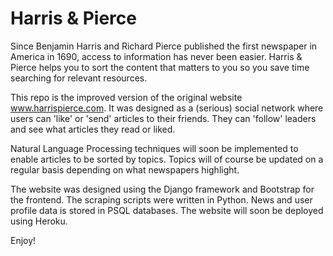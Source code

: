 # Harris & Pierce

Since Benjamin Harris and Richard Pierce published the first newspaper in America in 1690, access to information has
never been easier. Harris & Pierce helps you to sort the content that matters to you so you save time searching for
relevant resources.

This repo is the improved version of the original website www.harrispierce.com. It was designed as a (serious) social
network where users can 'like' or 'send' articles to their friends. They can 'follow' leaders and see what articles
they read or liked.

Natural Language Processing techniques will soon be implemented to enable articles to be sorted by topics. Topics will
of course be updated on a regular basis depending on what newspapers highlight.

The website was designed using the Django framework and Bootstrap for the frontend.
The scraping scripts were written in Python. News and user profile data is stored in PSQL databases.
The website will soon be deployed using Heroku.

Enjoy!